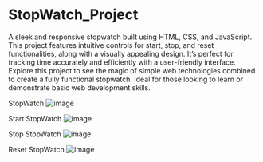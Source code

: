 # StopWatch_Project


A sleek and responsive stopwatch built using HTML, CSS, and JavaScript. This project features intuitive controls for start, stop, and reset functionalities, along with a visually appealing design. It’s perfect for tracking time accurately and efficiently with a user-friendly interface. Explore this project to see the magic of simple web technologies combined to create a fully functional stopwatch. Ideal for those looking to learn or demonstrate basic web development skills.

StopWatch
![image](https://github.com/user-attachments/assets/4b08fc81-a060-4109-bdeb-04070ca56c21)

Start StopWatch
![image](https://github.com/user-attachments/assets/5852bfa5-2686-48f1-99c5-673066c5b151)

Stop StopWatch
![image](https://github.com/user-attachments/assets/323773a0-7720-431f-bcdf-6d12a98254d9)

Reset StopWatch
![image](https://github.com/user-attachments/assets/cd9397f4-2397-4711-96a5-7fb85df65cda)






